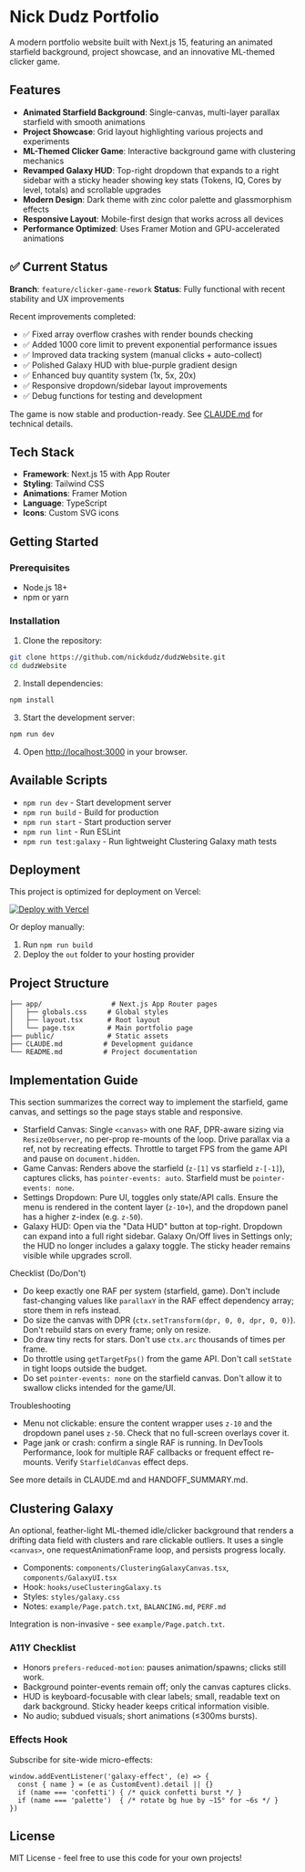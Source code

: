 # Nick Dudz Portfolio

A modern portfolio website built with Next.js 15, featuring an animated starfield background, project showcase, and an innovative ML-themed clicker game.

## Features

- **Animated Starfield Background**: Single-canvas, multi-layer parallax starfield with smooth animations
- **Project Showcase**: Grid layout highlighting various projects and experiments
- **ML-Themed Clicker Game**: Interactive background game with clustering mechanics
- **Revamped Galaxy HUD**: Top-right dropdown that expands to a right sidebar with a sticky header showing key stats (Tokens, IQ, Cores by level, totals) and scrollable upgrades
- **Modern Design**: Dark theme with zinc color palette and glassmorphism effects
- **Responsive Layout**: Mobile-first design that works across all devices
- **Performance Optimized**: Uses Framer Motion and GPU-accelerated animations

## ✅ Current Status

**Branch**: `feature/clicker-game-rework`
**Status**: Fully functional with recent stability and UX improvements

Recent improvements completed:
- ✅ Fixed array overflow crashes with render bounds checking
- ✅ Added 1000 core limit to prevent exponential performance issues
- ✅ Improved data tracking system (manual clicks + auto-collect)
- ✅ Polished Galaxy HUD with blue-purple gradient design
- ✅ Enhanced buy quantity system (1x, 5x, 20x)
- ✅ Responsive dropdown/sidebar layout improvements
- ✅ Debug functions for testing and development

The game is now stable and production-ready. See [CLAUDE.md](./CLAUDE.md) for technical details.

## Tech Stack

- **Framework**: Next.js 15 with App Router
- **Styling**: Tailwind CSS
- **Animations**: Framer Motion
- **Language**: TypeScript
- **Icons**: Custom SVG icons

## Getting Started

### Prerequisites

- Node.js 18+
- npm or yarn

### Installation

1. Clone the repository:
```bash
git clone https://github.com/nickdudz/dudzWebsite.git
cd dudzWebsite
```

2. Install dependencies:
```bash
npm install
```

3. Start the development server:
```bash
npm run dev
```

4. Open [http://localhost:3000](http://localhost:3000) in your browser.

## Available Scripts

- `npm run dev` - Start development server
- `npm run build` - Build for production
- `npm run start` - Start production server
- `npm run lint` - Run ESLint
- `npm run test:galaxy` - Run lightweight Clustering Galaxy math tests

## Deployment

This project is optimized for deployment on Vercel:

[![Deploy with Vercel](https://vercel.com/button)](https://vercel.com/new/clone?repository-url=https://github.com/nickdudz/dudzWebsite)

Or deploy manually:
1. Run `npm run build`
2. Deploy the `out` folder to your hosting provider

## Project Structure

```
├── app/                 # Next.js App Router pages
│   ├── globals.css     # Global styles
│   ├── layout.tsx      # Root layout
│   └── page.tsx        # Main portfolio page
├── public/             # Static assets
├── CLAUDE.md          # Development guidance
└── README.md          # Project documentation
```

## Implementation Guide

This section summarizes the correct way to implement the starfield, game canvas, and settings so the page stays stable and responsive.

- Starfield Canvas: Single `<canvas>` with one RAF, DPR-aware sizing via `ResizeObserver`, no per-prop re-mounts of the loop. Drive parallax via a ref, not by recreating effects. Throttle to target FPS from the game API and pause on `document.hidden`.
- Game Canvas: Renders above the starfield (`z-[1]` vs starfield `z-[-1]`), captures clicks, has `pointer-events: auto`. Starfield must be `pointer-events: none`.
- Settings Dropdown: Pure UI, toggles only state/API calls. Ensure the menu is rendered in the content layer (`z-10+`), and the dropdown panel has a higher z-index (e.g. `z-50`).
- Galaxy HUD: Open via the "Data HUD" button at top-right. Dropdown can expand into a full right sidebar. Galaxy On/Off lives in Settings only; the HUD no longer includes a galaxy toggle. The sticky header remains visible while upgrades scroll.

Checklist (Do/Don't)
- Do keep exactly one RAF per system (starfield, game). Don't include fast-changing values like `parallaxY` in the RAF effect dependency array; store them in refs instead.
- Do size the canvas with DPR (`ctx.setTransform(dpr, 0, 0, dpr, 0, 0)`). Don't rebuild stars on every frame; only on resize.
- Do draw tiny rects for stars. Don't use `ctx.arc` thousands of times per frame.
- Do throttle using `getTargetFps()` from the game API. Don't call `setState` in tight loops outside the budget.
- Do set `pointer-events: none` on the starfield canvas. Don't allow it to swallow clicks intended for the game/UI.

Troubleshooting
- Menu not clickable: ensure the content wrapper uses `z-10` and the dropdown panel uses `z-50`. Check that no full-screen overlays cover it.
- Page jank or crash: confirm a single RAF is running. In DevTools Performance, look for multiple RAF callbacks or frequent effect re-mounts. Verify `StarfieldCanvas` effect deps.

See more details in CLAUDE.md and HANDOFF_SUMMARY.md.

## Clustering Galaxy

An optional, feather-light ML-themed idle/clicker background that renders a drifting data field with clusters and rare clickable outliers. It uses a single `<canvas>`, one requestAnimationFrame loop, and persists progress locally.

- Components: `components/ClusteringGalaxyCanvas.tsx`, `components/GalaxyUI.tsx`
- Hook: `hooks/useClusteringGalaxy.ts`
- Styles: `styles/galaxy.css`
- Notes: `example/Page.patch.txt`, `BALANCING.md`, `PERF.md`

Integration is non-invasive - see `example/Page.patch.txt`.

### A11Y Checklist

- Honors `prefers-reduced-motion`: pauses animation/spawns; clicks still work.
- Background pointer-events remain off; only the canvas captures clicks.
- HUD is keyboard-focusable with clear labels; small, readable text on dark background. Sticky header keeps critical information visible.
- No audio; subdued visuals; short animations (≤300ms bursts).

### Effects Hook

Subscribe for site-wide micro-effects:

```
window.addEventListener('galaxy-effect', (e) => {
  const { name } = (e as CustomEvent).detail || {}
  if (name === 'confetti') { /* quick confetti burst */ }
  if (name === 'palette')  { /* rotate bg hue by ~15° for ~6s */ }
})
```


## License

MIT License - feel free to use this code for your own projects!
